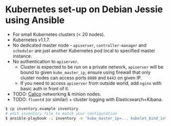 # Kubernetes set-up on Debian Jessie using Ansible

- For small Kubernetes clusters (< 20 nodes).
- Kubernetes v1.1.7.
- No dedicated master node - `apiserver`, `controller-manager` and `scheduler` are just another Kubernetes pod local to specified master instance.
- No authentication to `apiserver`.
  - Cluster is expected to be run on a private network, `apiserver` will be bound to given `kube_master_ip`, ensure using firewall that only cluster nodes can access ports `8080` and `6443` on given IP.
  - If you need to access `apiserver` from outside world, add `nginx` with basic auth in front of it.
- TODO: [Calico](http://www.projectcalico.org/) networking & minion nodes.
- TODO: `fluentd` (or similar) + cluster logging with Elasticsearch+Kibana.

```sh
$ cp inventory.example inventory
# edit inventory file to match your configuration
$ ansible-playbook -i inventory -e 'kube_master_ip=... kubelet_bind_interface=eth0' playbook.yml
```
